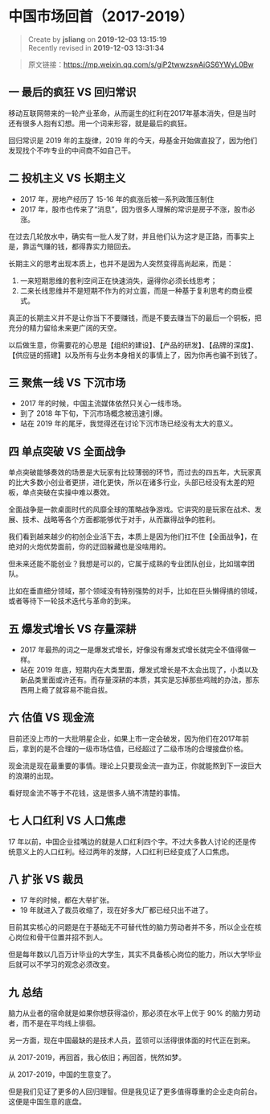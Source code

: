 中国市场回首（2017-2019）
===

> Create by **jsliang** on **2019-12-03 13:15:19**  
> Recently revised in **2019-12-03 13:31:34**

> 原文链接：https://mp.weixin.qq.com/s/giP2twwzswAiGS6YWyL0Bw

## 一 最后的疯狂 VS 回归常识

移动互联网带来的一轮产业革命，从而诞生的红利在2017年基本消失，但是当时还有很多人抱有幻想。用一个词来形容，就是最后的疯狂。

回归常识是 2019 年的主旋律，2019 年的今天，母基金开始做直投了，因为他们发现找个不咋专业的中间商不如自己干。

## 二 投机主义 VS 长期主义

* 2017 年，房地产经历了 15-16 年的疯涨后被一系列政策压制住
* 2017 年，股市也传来了“消息”，因为很多人理解的常识是房子不涨，股市必涨。

在过去几轮放水中，确实有一批人发了财，并且他们认为这才是正路，而事实上是，靠运气赚的钱，都得靠实力赔回去。

长期主义的思考出现本质上，也并不是因为人突然变得高尚起来，而是：

1. 一来短期思维的套利空间正在快速消失，逼得你必须长线思考；
2. 二来长线思维并不是短期不作为的对立面，而是一种基于复利思考的商业模式。

真正的长期主义并不是让你当下不要赚钱，而是不要去赚当下的最后一个铜板，把充分的精力留给未来更广阔的天空。

以后做生意，你需要花的心思是【组织的建设】、【产品的研发】、【品牌的深度】、【供应链的搭建】以及所有与业务本身相关的事情上了，因为你再也骗不到钱了。

## 三 聚焦一线 VS 下沉市场

* 2017 年的时候，中国主流媒体依然只关心一线市场。
* 到了 2018 年下旬，下沉市场概念被迅速引爆。
* 站在 2019 年的尾牙，我觉得还在讨论下沉市场已经没有太大的意义。

## 四 单点突破 VS 全面战争

单点突破能够奏效的场景是大玩家有比较薄弱的环节，而过去的四五年，大玩家真的比大多数小创业者更拼，进化更快，所以在诸多行业，头部已经没有太差的短板，单点突破在实操中难以奏效。

全面战争是一款桌面时代的风靡全球的策略战争游戏。它讲究的是玩家在战术、发展、技术、战略等各个方面都能够优于对手，从而赢得战争的胜利。

我们看到越来越少的初创企业活下去，本质上是因为他们扛不住【全面战争】，在绝对的火炮优势面前，你的迂回躲藏也是没啥用的。

但未来还能不能创业？我想是可以的，它属于成熟的专业团队创业，比如瑞幸团队。

比如在垂直细分领域，那个领域没有特别强势的对手，比如在巨头懒得搞的领域，或者等待下一轮技术迭代与革命的到来。

## 五 爆发式增长 VS 存量深耕

* 2017 年最热的词之一是爆发式增长，好像没有爆发式增长就完全不值得做一样。
* 站在 2019 年底，短期内在大类里面，爆发式增长是不太会出现了，小类以及新品类里面或许还有。而存量深耕的本质，其实是忘掉那些鸡贼的办法，那东西用上瘾了就容易不能自拔。

## 六 估值 VS 现金流

目前还没上市的一大批明星企业，如果上市一定会破发，因为他们在2017年前后，拿到的是不合理的一级市场估值，已经超过了二级市场的合理接盘价格。

现金流是现在最重要的事情。理论上只要现金流一直为正，你就能熬到下一波巨大的浪潮的出现。

看好现金流不等于不花钱，这是很多人搞不清楚的事情。

## 七 人口红利 VS 人口焦虑 

17 年以前，中国企业挂嘴边的就是人口红利四个字。不过大多数人讨论的还是传统意义上的人口红利。经过两年的发酵，人口红利已经变成了人口焦虑。

## 八 扩张 VS 裁员

* 17 年的时候，都在大举扩张。
* 19 年就进入了裁员收缩了，现在好多大厂都已经只出不进了。

目前其实核心的问题是在于基础无不可替代性的脑力劳动者并不多，所以企业在核心岗位和骨干位置并招不到人。

但是每年数以几百万计毕业的大学生，其实不具备核心岗位的能力，所以大学毕业后就可以不学习的观念必须改变。

## 九 总结

脑力从业者的宿命就是如果你想获得溢价，那必须在水平上优于 90% 的脑力劳动者，而不是在平均线上徘徊。

另一方面，现在中国最缺的是技术人员，蓝领可以活得很体面的时代正在到来。

从 2017-2019，再回首，我心依旧；再回首，恍然如梦。

从 2017-2019，中国的生意变了。

但是我们见证了更多的人回归理智。但是我见证了更多值得尊重的企业走向前台。这便是中国生意的底盘。